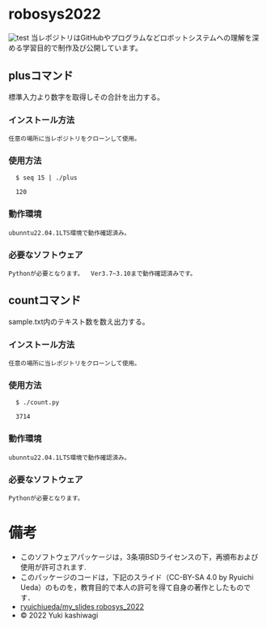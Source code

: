 # robosys2022
![test](https://github.com/kashwagi/robosys2022/actions/workflows/test.yml/badge.svg)
当レポジトリはGitHubやプログラムなどロボットシステムへの理解を深める学習目的で制作及び公開しています。

## plusコマンド
標準入力より数字を取得しその合計を出力する。
### インストール方法
	任意の場所に当レポジトリをクローンして使用。
### 使用方法
```
  $ seq 15 | ./plus

  120
```
### 動作環境
	ubunntu22.04.1LTS環境で動作確認済み。
### 必要なソフトウェア
	Pythonが必要となります。  Ver3.7~3.10まで動作確認済みです。

## countコマンド
 sample.txt内のテキスト数を数え出力する。
### インストール方法
	任意の場所に当レポジトリをクローンして使用。
### 使用方法
```
  $ ./count.py

  3714
```
### 動作環境
	ubunntu22.04.1LTS環境で動作確認済み。
### 必要なソフトウェア
	Pythonが必要となります。  
# 備考
  * このソフトウェアパッケージは，3条項BSDライセンスの下，再頒布および使用が許可されます.
  * このパッケージのコードは，下記のスライド（CC-BY-SA 4.0 by Ryuichi Ueda）のものを，教育目的で本人の許可を得て自身の著作としたものです．
  * [ryuichiueda/my_slides robosys_2022](https://github.com/ryuichiueda/my_slides/tree/master/robosys_2022)
  * © 2022 Yuki kashiwagi
